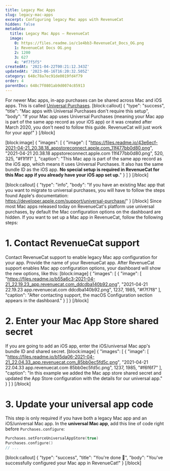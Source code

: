```yaml
---
title: Legacy Mac Apps
slug: legacy-mac-apps
excerpt: Configuring legacy Mac apps with RevenueCat
hidden: false
metadata:
  title: Legacy Mac Apps – RevenueCat
  image:
    0: https://files.readme.io/c1e4bb3-RevenueCat_Docs_OG.png
    1: RevenueCat Docs OG.png
    2: 1200
    3: 627
    4: "#f7f5f5"
createdAt: '2021-04-22T00:21:12.343Z'
updatedAt: '2023-06-16T16:20:32.505Z'
category: 648c78a7ec91de0019fd4f79
order: 4
parentDoc: 648c7f0801ab9d0074c85913
---
```

For newer Mac apps, in-app purchases can be shared across Mac and iOS apps. This is called [Universal Purchases](https://developer.apple.com/support/universal-purchase/). 
[block:callout]
{
  "type": "success",
  "title": "Mac apps with Universal Purchases don't require this setup",
  "body": "If your Mac app uses Universal Purchases (meaning your Mac app is part of the same app record as your iOS app) or it was created after March 2020, you don't need to follow this guide. RevenueCat will just work for your app!"
}
[/block]

[block:image]
{
  "images": [
    {
      "image": [
        "https://files.readme.io/43e6ecf-2021-04-21_20.38.18_appstoreconnect.apple.com_11f477bb0d80.png",
        "2021-04-21 20.38.18 appstoreconnect.apple.com 11f477bb0d80.png",
        520,
        325,
        "#f1f1f1"
      ],
      "caption": "This Mac app is part of the same app record as the iOS app, which means it uses Universal Purchases. It also has the same bundle ID as the iOS app. **No special setup is required in RevenueCat for this Mac app if you already have your iOS app set up.**"
    }
  ]
}
[/block]

[block:callout]
{
  "type": "info",
  "body": "If you have an existing Mac app that you want to migrate to universal purchases, you will have to follow the steps found Apple's documentation: https://developer.apple.com/support/universal-purchase/"
}
[/block]
Since most Mac apps released today on RevenueCat's platform use universal purchases, by default the Mac configuration options on the dashboard are hidden. If you want to set up a Mac app in RevenueCat, follow the following steps:

# 1. Contact RevenueCat support

Contact RevenueCat support to enable legacy Mac app configuration for your app. Provide the name of your RevenueCat app. After RevenueCat support enables Mac app configuration options, your dashboard will show the new options, like this:
[block:image]
{
  "images": [
    {
      "image": [
        "https://files.readme.io/b55a6c3-2021-04-21_22.19.23_app.revenuecat.com_ddcdba140b92.png",
        "2021-04-21 22.19.23 app.revenuecat.com ddcdba140b92.png",
        1237,
        1985,
        "#f7f7f8"
      ],
      "caption": "After contacting support, the macOS Configuration section appears in the dashboard."
    }
  ]
}
[/block]
# 2. Enter your Mac App Store shared secret

If you are going to add an iOS app, enter the iOS/universal Mac app's bundle ID and shared secret.
[block:image]
{
  "images": [
    {
      "image": [
        "https://files.readme.io/b15da06-2021-04-21_22.04.33_app.revenuecat.com_85bb0ec5fd5c.png",
        "2021-04-21 22.04.33 app.revenuecat.com 85bb0ec5fd5c.png",
        1237,
        1985,
        "#f6f6f7"
      ],
      "caption": "In this example we added the Mac app store shared secret and updated the App Store configuration with the details for our universal app."
    }
  ]
}
[/block]
# 3. Update your universal app code

This step is only required if you have both a legacy Mac app and an iOS/universal Mac app. In the **universal Mac app**, add this line of code right before `Purchases.configure`:
```swift 
Purchases.setForceUniversalAppStore(true)
Purchases.configure()
// ...
```


[block:callout]
{
  "type": "success",
  "title": "You're done 🎉",
  "body": "You've successfully configured your Mac app in RevenueCat!"
}
[/block]
